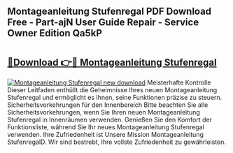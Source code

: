 ## Montageanleitung Stufenregal PDF Download Free - Part-ajN User Guide Repair - Service Owner Edition Qa5kP

# <h2><a href="http://df71qtu.blite.top/?on=Montageanleitung+Stufenregal">🔗Download 👉🔴 Montageanleitung Stufenregal</a></h2>

[![Montageanleitung Stufenregal new download](https://i.imgur.com/lujVjoI.png)](http://df71qtu.blite.top/?on=Montageanleitung+Stufenregal)
Meisterhafte Kontrolle Dieser Leitfaden enthüllt die Geheimnisse Ihres neuen Montageanleitung Stufenregal und ermöglicht es Ihnen, seine Funktionen präzise zu steuern. Sicherheitsvorkehrungen für den Innenbereich Bitte beachten Sie alle Sicherheitsvorkehrungen, wenn Sie Ihren neuen Montageanleitung Stufenregal in Innenräumen verwenden. Genießen Sie den Komfort der Funktionsliste, während Sie Ihr neues Montageanleitung Stufenregal verwenden. Ihre Zufriedenheit ist Unsere Mission Montageanleitung StufenregalD. Wir sind bestrebt, Ihre vollste Zufriedenheit zu gewährleisten.

